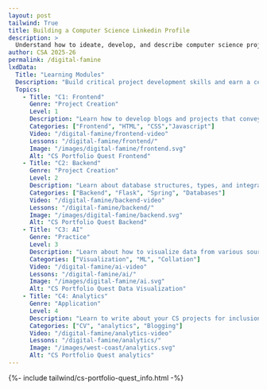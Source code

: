 ```yaml
---
layout: post 
tailwind: True
title: Building a Computer Science Linkedin Profile
description: >
  Understand how to ideate, develop, and describe computer science projects for future career success!
author: CSA 2025-26
permalink: /digital-famine
lxdData:
  Title: "Learning Modules"
  Description: "Build critical project development skills and earn a certificate upon completion!"
  Topics:
    - Title: "C1: Frontend"
      Genre: "Project Creation"
      Level: 1
      Description: "Learn how to develop blogs and projects that convey information effectively and are visually appealing"
      Categories: ["Frontend", "HTML", "CSS","Javascript"]
      Video: "/digital-famine/frontend-video"
      Lessons: "/digital-famine/frontend/"
      Image: "/images/digital-famine/frontend.svg"
      Alt: "CS Portfolio Quest Frontend"
    - Title: "C2: Backend"
      Genre: "Project Creation"
      Level: 2
      Description: "Learn about database structures, types, and integration with frontend for real-world full-stack development"
      Categories: ["Backend", "Flask", "Spring", "Databases"]
      Video: "/digital-famine/backend-video"
      Lessons: "/digital-famine/backend/"
      Image: "/images/digital-famine/backend.svg"
      Alt: "CS Portfolio Quest Backend"
    - Title: "C3: AI"
      Genre: "Practice"
      Level: 3
      Description: "Learn about how to visualize data from various sources for effective representation and application, such as machine learning"
      Categories: ["Visualization", "ML", "Collation"]
      Video: "/digital-famine/ai-video"
      Lessons: "/digital-famine/ai/"
      Image: "/images/digital-famine/ai.svg"
      Alt: "CS Portfolio Quest Data Visualization"
    - Title: "C4: Analytics"
      Genre: "Application"
      Level: 4
      Description: "Learn to write about your CS projects for inclusion on your analytics, both in technical and non-technical terms"
      Categories: ["CV", "analytics", "Blogging"]
      Video: "/digital-famine/analytics-video"
      Lessons: "/digital-famine/analytics/"
      Image: "/images/west-coast/analytics.svg"
      Alt: "CS Portfolio Quest analytics"
---
```

{%- include tailwind/cs-portfolio-quest_info.html -%}
